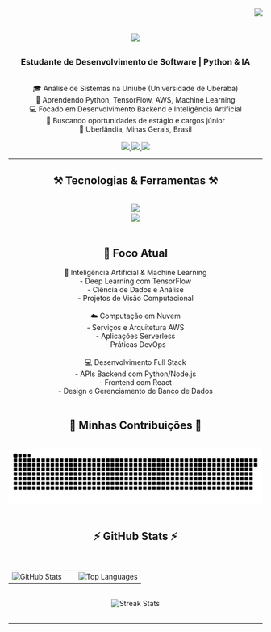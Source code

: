 <img align="right" src="https://visitor-badge.laobi.icu/badge?page_id=JoNasgaBri.JoNasgaBri" />

<h1 align="center">
    <img src="https://readme-typing-svg.herokuapp.com/?font=Righteous&size=35&center=true&vCenter=true&width=500&height=70&duration=4000&lines=Olá!+👋;+Eu+sou+Jonas+Gabriel!;" />
</h1>

<h3 align="center">Estudante de Desenvolvimento de Software | Python & IA</h3>

<br/>

<div align="center">
    🎓 Análise de Sistemas na Uniube (Universidade de Uberaba)<br/>
    🌱 Aprendendo Python, TensorFlow, AWS, Machine Learning<br/>
    💻 Focado em Desenvolvimento Backend e Inteligência Artificial<br/>
    🎯 Buscando oportunidades de estágio e cargos júnior<br/>
    📍 Uberlândia, Minas Gerais, Brasil
</div>

<br/>

<div align="center">
    <a href="mailto:jonasgabriel9803@gmail.com">
        <img src="https://img.shields.io/badge/Gmail-333333?style=for-the-badge&logo=gmail&logoColor=red" />
    </a>
    <a href="https://www.linkedin.com/in/jonas-gabriel-15480924b/" target="_blank">
        <img src="https://img.shields.io/badge/LinkedIn-0077B5?style=for-the-badge&logo=linkedin&logoColor=white" target="_blank" />
    </a>
    <a href="https://github.com/JoNasgaBri" target="_blank">
        <img src="https://img.shields.io/badge/Portfolio-FF5722?style=for-the-badge&logo=github&logoColor=white" target="_blank" />
    </a>
</div>

<hr/>

<h2 align="center">⚒️ Tecnologias & Ferramentas ⚒️</h2>
<br/>
<div align="center">
    <img src="https://skillicons.dev/icons?i=python,tensorflow,aws,javascript,nodejs," /><br/>
    <img src="https://skillicons.dev/icons?i=html,css,git,github,vscode,mysql,mongodb" />
</div>

<br/>

<h2 align="center">🚀 Foco Atual</h2>
<div align="center">
    🤖 Inteligência Artificial & Machine Learning<br/>
    - Deep Learning com TensorFlow<br/>
    - Ciência de Dados e Análise<br/>
    - Projetos de Visão Computacional<br/>
    <br/>
    ☁️ Computação em Nuvem<br/>
    - Serviços e Arquitetura AWS<br/>
    - Aplicações Serverless<br/>
    - Práticas DevOps<br/>
    <br/>
    💻 Desenvolvimento Full Stack<br/>
    - APIs Backend com Python/Node.js<br/>
    - Frontend com React<br/>
    - Design e Gerenciamento de Banco de Dados
</div>

<br/>

<div align="center">
    <h2>🐍 Minhas Contribuições 🐍</h2>
    <br/>
    <img alt="cobra comendo minhas contribuições" src="https://raw.githubusercontent.com/JoNasgaBri/JoNasgaBri/output/github-contribution-grid-snake.svg" />
    <br/><br/>
</div>

<h2 align="center">⚡ GitHub Stats ⚡</h2>
<br/>

<div align="center">
    <table>
        <tr>
            <td width="50%">
                <img width="390" src="https://github-readme-stats.vercel.app/api?username=JoNasgaBri&count_private=true&show_icons=true&theme=react&rank_icon=github&border_radius=10" alt="GitHub Stats" />
            </td>
            <td width="50%">
                <img width="390" src="https://github-readme-stats.vercel.app/api/top-langs/?username=JoNasgaBri&hide=HTML&langs_count=8&layout=compact&theme=react&border_radius=10&size_weight=0.5&count_weight=0.5" alt="Top Languages" />
            </td>
        </tr>
    </table>
    <br/>
    <img width="390" src="https://streak-stats.demolab.com/?user=JoNasgaBri&theme=react&border_radius=10" alt="Streak Stats" />
</div>

<br/>

<hr/>

